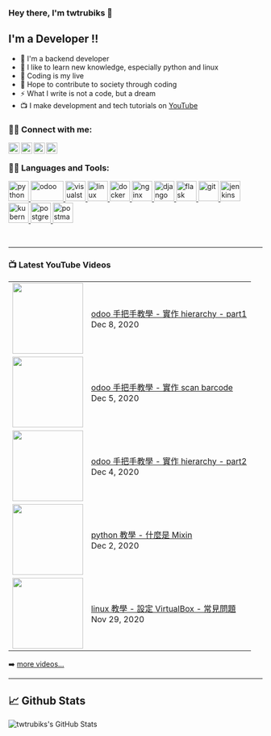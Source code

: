 ### Hey there, I'm twtrubiks 👋

## I'm a Developer !!

- 🔭 I'm a backend developer
- 🌱 I like to learn new knowledge, especially python and linux
- 👯 Coding is my live
- 🥅 Hope to contribute to society through coding
- ⚡  What I write is not a code, but a dream
- 📺 I make development and tech tutorials on [YouTube](https://www.youtube.com/user/blue524326)

### 🙋‍♂️ Connect with me:

[<img align="left" alt="twtrubiks | YouTube" width="22px" src="https://cdn.jsdelivr.net/npm/simple-icons@v3/icons/youtube.svg" />][youtube]
[<img align="left" alt="twtrubiks | Facebook" width="22px" src="https://cdn.jsdelivr.net/npm/simple-icons@v3/icons/facebook.svg" />][facebook]
[<img align="left" alt="twtrubiks | LinkedIn" width="22px" src="https://cdn.jsdelivr.net/npm/simple-icons@v3/icons/linkedin.svg" />][linkedin]
[<img align="left" alt="twtrubiks | Gmail" width="22px" src="https://cdn.jsdelivr.net/npm/simple-icons@v3/icons/gmail.svg" />][gmail]

<br />

### 👨‍💻 Languages and Tools:

<p align="left"> <a href="https://www.python.org" target="_blank"> <img src="https://devicons.github.io/devicon/devicon.git/icons/python/python-original.svg" alt="python" width="40" height="40"/> <a href="https://www.odoo.com/" target="_blank"> <img src="https://upload.wikimedia.org/wikipedia/commons/thumb/5/50/Odoo_logo.svg/320px-Odoo_logo.svg.png" alt="odoo" width="65" height="40"/> </a> <a href="https://code.visualstudio.com/" target="_blank"> <img src="https://upload.wikimedia.org/wikipedia/commons/thumb/9/9a/Visual_Studio_Code_1.35_icon.svg/240px-Visual_Studio_Code_1.35_icon.svg.png" alt="visualstudio" width="40" height="40"/> </a> <a href="https://www.linux.org/" target="_blank"> <img src="https://devicons.github.io/devicon/devicon.git/icons/linux/linux-original.svg" alt="linux" width="40" height="40"/> <a href="https://www.docker.com/" target="_blank"> <img src="https://devicons.github.io/devicon/devicon.git/icons/docker/docker-original-wordmark.svg" alt="docker" width="40" height="40"/> </a> </a> <a href="https://www.nginx.com" target="_blank"> <img src="https://devicons.github.io/devicon/devicon.git/icons/nginx/nginx-original.svg" alt="nginx" width="40" height="40"/> </a> </a> <a href="https://www.djangoproject.com/" target="_blank"> <img src="https://devicons.github.io/devicon/devicon.git/icons/django/django-original.svg" alt="django" width="40" height="40"/> </a> <a href="https://flask.palletsprojects.com/" target="_blank"> <img src="https://www.vectorlogo.zone/logos/pocoo_flask/pocoo_flask-icon.svg" alt="flask" width="40" height="40"/> </a> <a href="https://git-scm.com/" target="_blank"> <img src="https://www.vectorlogo.zone/logos/git-scm/git-scm-icon.svg" alt="git" width="40" height="40"/> </a> <a href="https://www.jenkins.io" target="_blank"> <img src="https://www.vectorlogo.zone/logos/jenkins/jenkins-icon.svg" alt="jenkins" width="40" height="40"/> </a> <a href="https://kubernetes.io" target="_blank"> <img src="https://www.vectorlogo.zone/logos/kubernetes/kubernetes-icon.svg" alt="kubernetes" width="40" height="40"/> </a> <a href="https://www.postgresql.org" target="_blank"> <img src="https://devicons.github.io/devicon/devicon.git/icons/postgresql/postgresql-original-wordmark.svg" alt="postgresql" width="40" height="40"/> </a> <a href="https://postman.com" target="_blank"> <img src="https://www.vectorlogo.zone/logos/getpostman/getpostman-icon.svg" alt="postman" width="40" height="40"/> </a> </p>

<br />

---

### 📺 Latest YouTube Videos

<table>
    <tbody>
<!-- YOUTUBE:START --><tr><td><a href="https://www.youtube.com/watch?v=O_ch9553VQ0"><img width="140px" src="https://i.ytimg.com/vi/O_ch9553VQ0/mqdefault.jpg"></a></td>
<td><a href="https://www.youtube.com/watch?v=O_ch9553VQ0">odoo 手把手教學 - 實作 hierarchy - part1</a><br/>Dec 8, 2020</td></tr>
<tr><td><a href="https://www.youtube.com/watch?v=o2THTpLmUec"><img width="140px" src="https://i.ytimg.com/vi/o2THTpLmUec/mqdefault.jpg"></a></td>
<td><a href="https://www.youtube.com/watch?v=o2THTpLmUec">odoo 手把手教學 -  實作 scan barcode</a><br/>Dec 5, 2020</td></tr>
<tr><td><a href="https://www.youtube.com/watch?v=SER-ZVDnwGw"><img width="140px" src="https://i.ytimg.com/vi/SER-ZVDnwGw/mqdefault.jpg"></a></td>
<td><a href="https://www.youtube.com/watch?v=SER-ZVDnwGw">odoo 手把手教學 - 實作 hierarchy - part2</a><br/>Dec 4, 2020</td></tr>
<tr><td><a href="https://www.youtube.com/watch?v=mWg1sIUcepQ"><img width="140px" src="https://i.ytimg.com/vi/mWg1sIUcepQ/mqdefault.jpg"></a></td>
<td><a href="https://www.youtube.com/watch?v=mWg1sIUcepQ">python 教學 - 什麼是 Mixin</a><br/>Dec 2, 2020</td></tr>
<tr><td><a href="https://www.youtube.com/watch?v=s7Pgl3kUaeY"><img width="140px" src="https://i.ytimg.com/vi/s7Pgl3kUaeY/mqdefault.jpg"></a></td>
<td><a href="https://www.youtube.com/watch?v=s7Pgl3kUaeY">linux 教學 - 設定 VirtualBox - 常見問題</a><br/>Nov 29, 2020</td></tr>
<!-- YOUTUBE:END -->
    </tbody>
</table>

➡️ [more videos...](https://www.youtube.com/user/blue524326)

---

## 📈 Github Stats

<p align="left">
  <img align="left" alt="twtrubiks's GitHub Stats" src="https://github-readme-stats.vercel.app/api?username=twtrubiks&show_icons=true&hide_border=true" />
</p>

[youtube]: https://www.youtube.com/user/blue524326
[linkedin]: https://www.linkedin.com/in/twtrubiks-a09330145/
[facebook]: https://www.facebook.com/TWTRubiks
[gmail]: mailto:twtrubiks@gmail.com